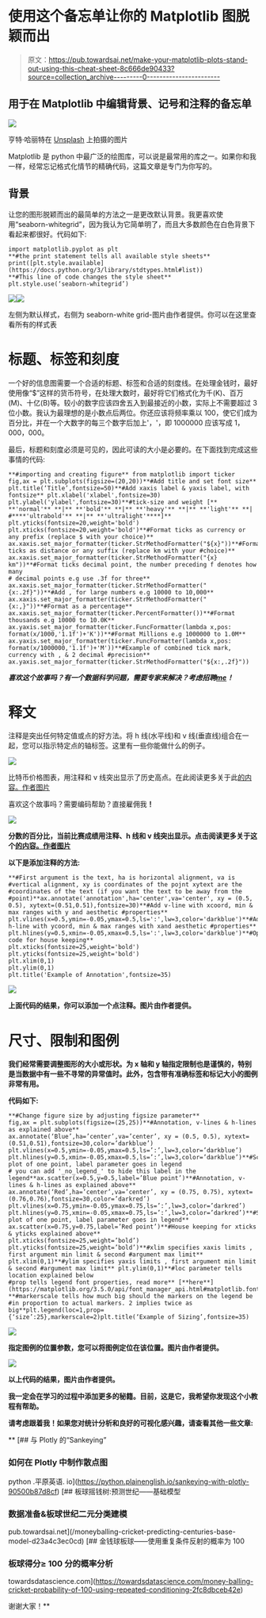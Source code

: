 # 使用这个备忘单让你的 Matplotlib 图脱颖而出

> 原文：<https://pub.towardsai.net/make-your-matplotlib-plots-stand-out-using-this-cheat-sheet-8c666de90433?source=collection_archive---------0----------------------->

## 用于在 Matplotlib 中编辑背景、记号和注释的备忘单

![](img/92801613a39771c131cf360df1915772.png)

亨特·哈丽特在 [Unsplash](https://unsplash.com/photos/Ype9sdOPdYc?utm_source=unsplash&utm_medium=referral&utm_content=creditShareLink) 上拍摄的图片

Matplotlib 是 python 中最广泛的绘图库，可以说是最常用的库之一。如果你和我一样，经常忘记格式化情节的精确代码，这篇文章是专门为你写的。

## 背景

让您的图形脱颖而出的最简单的方法之一是更改默认背景。我更喜欢使用“seaborn-whitegrid”，因为我认为它简单明了，而且大多数颜色在白色背景下看起来都很好。代码如下:

```
import matplotlib.pyplot as plt
**#the print statement tells all available style sheets**
print([plt.style.available](https://docs.python.org/3/library/stdtypes.html#list))
**#This line of code changes the style sheet**
plt.style.use(‘seaborn-whitegrid’)
```

![](img/01afa3b2ff61beb1be045ec55cdd9797.png)![](img/acc413b5cc20229d188eec16f70a927c.png)

左侧为默认样式，右侧为 seaborn-white grid-图片由作者提供。你可以在这里查看所有的样式表

# 标题、标签和刻度

一个好的信息图需要一个合适的标题、标签和合适的刻度线。在处理金钱时，最好使用像“$”这样的货币符号，在处理大数时，最好将它们格式化为千(K)、百万(M)、十亿(B)等。较小的数字应该四舍五入到最接近的小数，实际上不需要超过 3 位小数。我认为最理想的是小数点后两位。你还应该将频率乘以 100，使它们成为百分比，并在一个大数字的每三个数字后加上'，'，即 1000000 应该写成 1，000，000。

最后，标题和刻度必须是可见的，因此可读的大小是必要的。在下面找到完成这些事情的代码:

```
**#importing and creating figure** from matplotlib import ticker
fig,ax = plt.subplots(figsize=(20,20))**#Add title and set font size**
plt.title(‘Title’,fontsize=50)**#Add xaxis label & yaxis label, with fontsize** plt.xlabel('xlabel',fontsize=30)
plt.ylabel('ylabel',fontsize=30)**#tick-size and weight [** **'normal'** **|** **'bold'** **|** **'heavy'** **|** **'light'** **| #****'ultrabold'** **|** **'ultralight'****]**
plt.yticks(fontsize=20,weight='bold')
plt.xticks(fontsize=20,weight='bold')**#Format ticks as currency or any prefix (replace $ with your choice)**
ax.xaxis.set_major_formatter(ticker.StrMethodFormatter("${x}"))**#Format ticks as distance or any suffix (replace km with your #choice)**
ax.xaxis.set_major_formatter(ticker.StrMethodFormatter("{x} km"))**#Format ticks decimal point, the number preceding f denotes how many
# decimal points e.g use .3f for three** ax.xaxis.set_major_formatter(ticker.StrMethodFormatter("{x:.2f}"))**#Add , for large numbers e.g 10000 to 10,000**
ax.xaxis.set_major_formatter(ticker.StrMethodFormatter("{x:,}"))**#Format as a percentage** 
ax.xaxis.set_major_formatter(ticker.PercentFormatter())**#Format thousands e.g 10000 to 10.0K** ax.yaxis.set_major_formatter(ticker.FuncFormatter(lambda x,pos: format(x/1000,'1.1f')+'K'))**#Format Millions e.g 1000000 to 1.0M** ax.yaxis.set_major_formatter(ticker.FuncFormatter(lambda x,pos: format(x/1000000,'1.1f')+'M'))**#Example of combined tick mark, currency with , & 2 decimal #precision**
ax.yaxis.set_major_formatter(ticker.StrMethodFormatter("${x:,.2f}"))
```

***喜欢这个故事吗？有一个数据科学问题，需要专家来解决？考虑招聘***[***me***](https://www.upwork.com/ab/flservices/workwith/naivebayesian)***！***

# 释文

注释是突出任何特定值或点的好方法。将 h 线(水平线)和 v 线(垂直线)组合在一起，您可以指示特定点的轴标签。这里有一些你能做什么的例子。

![](img/fc2da26c9782ba2b92b577ba509318d0.png)

比特币价格图表，用注释和 v 线突出显示了历史高点。在此阅读更多关于此[的内容。作者图片](https://blog.cryptostars.is/bitcoin-a-visual-history-should-you-buy-at-the-top-20067ae48a14)

喜欢这个故事吗？需要编码帮助？直接雇佣我[](https://www.upwork.com/workwith/naivebayesian)****！****

**![](img/04d1f71b42621f955d8c50e9e27d06ec.png)**

**分数的百分比，当前比赛成绩用注释、h 线和 v 线突出显示。点击阅读更多关于这个[的内容。作者图片](https://medium.com/mlearning-ai/money-balling-cricket-statistically-evaluating-a-match-9cda986d015e)**

**以下是添加注释的方法:**

```
**#First argument is the text, ha is horizontal alignment, va is #vertical alignment, xy is coordinates of the pojnt xytext are the #coordinates of the text (if you want the text to be away from the #point)**ax.annotate('annotation',ha='center',va='center', xy = (0.5, 0.5), xytext=(0.51,0.51),fontsize=30)**#Add v-line with xcoord, min & max ranges with y and aesthetic #properties** plt.vlines(x=0.5,ymin=-0.05,ymax=0.5,ls=':',lw=3,color='darkblue')**#Add h-line with ycoord, min & max ranges with xand aesthetic #properties** plt.hlines(y=0.5,xmin=-0.05,xmax=0.5,ls=':',lw=3,color='darkblue')**#Optional code for house keeping**
plt.xticks(fontsize=25,weight='bold')
plt.yticks(fontsize=25,weight='bold')
plt.xlim(0,1)
plt.ylim(0,1)
plt.title('Example of Annotation',fontsize=35)
```

**![](img/2e21db4336e7eee177cbbdd059ed76d3.png)**

**上面代码的结果，你可以添加一个点注释。图片由作者提供。**

# **尺寸、限制和图例**

**我们经常需要调整图形的大小或形状。为 x 轴和 y 轴指定限制也是谨慎的，特别是当数据中有一些不寻常的异常值时。此外，包含带有准确标签和标记大小的图例非常有用。**

**代码如下:**

```
**#Change figure size by adjusting figsize parameter**
fig,ax = plt.subplots(figsize=(25,25))**#Annotation, v-lines & h-lines as explained above**
ax.annotate(‘Blue’,ha=’center’,va=’center’, xy = (0.5, 0.5), xytext=(0.51,0.51),fontsize=30,color=’darkblue’)
plt.vlines(x=0.5,ymin=-0.05,ymax=0.5,ls=’:’,lw=3,color=’darkblue’)
plt.hlines(y=0.5,xmin=-0.05,xmax=0.5,ls=’:’,lw=3,color=’darkblue’)**#Scatter plot of one point, label parameter goes in legend 
# you can add '_no_legend_' to hide this label in the legend**ax.scatter(x=0.5,y=0.5,label=’Blue point’)**#Annotation, v-lines & h-lines as explained above** ax.annotate(‘Red’,ha=’center’,va=’center’, xy = (0.75, 0.75), xytext=(0.76,0.76),fontsize=30,color=’darkred’)
plt.vlines(x=0.75,ymin=-0.05,ymax=0.75,ls=’:’,lw=3,color=’darkred’)
plt.hlines(y=0.75,xmin=-0.05,xmax=0.75,ls=’:’,lw=3,color=’darkred’)**#Scatter plot of one point, label parameter goes in legend** ax.scatter(x=0.75,y=0.75,label=’Red point’)**#House keeping for xticks & yticks explained above**
plt.xticks(fontsize=25,weight=’bold’)
plt.yticks(fontsize=25,weight=’bold’)**#xlim specifies xaxis limits , first argument min limit & second #argument max limit**
plt.xlim(0,1)**#ylim specifies yaxis limits , first argument min limit & second #argument max limit** plt.ylim(0,1)**#loc parameter tells location explained below
#prop tells legend font properties, read more** [**here**](https://matplotlib.org/3.5.0/api/font_manager_api.html#matplotlib.font_manager.FontProperties\) **#markerscale tells how much big should the markers on the legend be #in proportion to actual markers. 2 implies twice as big**plt.legend(loc=1,prop={‘size’:25},markerscale=2)plt.title(‘Example of Sizing’,fontsize=35)
```

**![](img/0eb948364a02e100fab8db73e9df8063.png)**

**指定图例的位置参数，您可以将图例定位在该位置。图片由作者提供。**

**![](img/9913258459cf64288d779b66d682bfeb.png)**

**以上代码的结果，图片由作者提供。**

**我一定会在学习的过程中添加更多的秘籍。目前，这是它，我希望你发现这个小教程有帮助。**

**请考虑跟着我！如果您对统计分析和良好的可视化感兴趣，请查看其他一些文章:**

**[](https://python.plainenglish.io/sankeying-with-plotly-90500b87d8cf) [## 与 Plotly 的“Sankeying”

### 如何在 Plotly 中制作散点图

python .平原英语. io](https://python.plainenglish.io/sankeying-with-plotly-90500b87d8cf) [](/moneyballing-cricket-predicting-centuries-base-model-d23a4c3ec0cd) [## 板球摇钱树:预测世纪——基础模型

### 数据准备&板球世纪二元分类建模

pub.towardsai.net](/moneyballing-cricket-predicting-centuries-base-model-d23a4c3ec0cd) [](https://towardsdatascience.com/money-balling-cricket-probability-of-100-using-repeated-conditioning-2fc8dbceb42e) [## 金钱球板球——使用重复条件反射的概率为 100

### 板球得分≥ 100 分的概率分析

towardsdatascience.com](https://towardsdatascience.com/money-balling-cricket-probability-of-100-using-repeated-conditioning-2fc8dbceb42e) 

谢谢大家！**